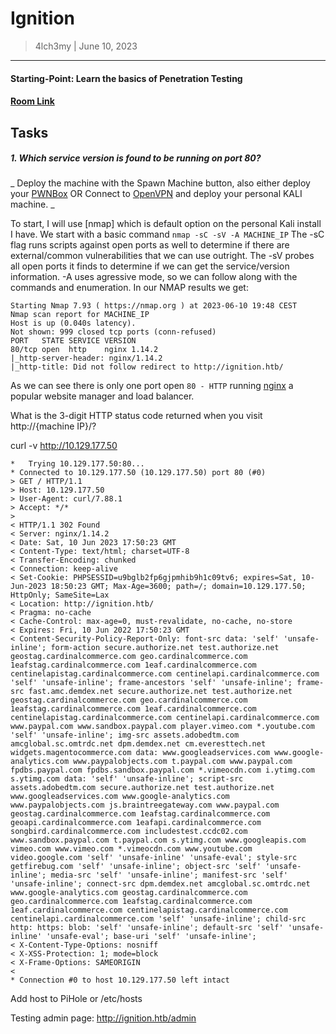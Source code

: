 # Ignition
> 4lch3my | June 10, 2023
-------------------
#### Starting-Point: Learn the basics of Penetration Testing
#### [Room Link](https://app.hackthebox.com/starting-point)

## Tasks
##### 1. Which service version is found to be running on port 80?

_  Deploy the machine with the Spawn Machine button, also either deploy your [PWNBox](https://help.hackthebox.com/en/articles/5185608-introduction-to-pwnbox) OR Connect to [OpenVPN](https://help.hackthebox.com/en/articles/5185687-introduction-to-lab-access) and deploy your personal KALI machine. _

To start, I will use [nmap] which is default option on the personal Kali install I have. We start with a basic command
  `nmap -sC -sV -A MACHINE_IP`
The -sC flag runs scripts against open ports as well to determine if there are external/common vulnerabilities that we can use outright. The -sV probes all open ports it finds to determine if we can get the service/version information. -A uses agressive mode, so we can follow along with the commands and enumeration.
  In our NMAP results we get:

```
Starting Nmap 7.93 ( https://nmap.org ) at 2023-06-10 19:48 CEST
Nmap scan report for MACHINE_IP
Host is up (0.040s latency).
Not shown: 999 closed tcp ports (conn-refused)
PORT   STATE SERVICE VERSION
80/tcp open  http    nginx 1.14.2
|_http-server-header: nginx/1.14.2
|_http-title: Did not follow redirect to http://ignition.htb/
```

As we can see there is only one port open `80 - HTTP` running [nginx](https://www.nginx.com/) a popular website manager and load balancer.



What is the 3-digit HTTP status code returned when you visit http://{machine IP}/?

curl -v http://10.129.177.50

```
*   Trying 10.129.177.50:80...
* Connected to 10.129.177.50 (10.129.177.50) port 80 (#0)
> GET / HTTP/1.1
> Host: 10.129.177.50
> User-Agent: curl/7.88.1
> Accept: */*
>
< HTTP/1.1 302 Found
< Server: nginx/1.14.2
< Date: Sat, 10 Jun 2023 17:50:23 GMT
< Content-Type: text/html; charset=UTF-8
< Transfer-Encoding: chunked
< Connection: keep-alive
< Set-Cookie: PHPSESSID=u9bglb2fp6gjpmhib9h1c09tv6; expires=Sat, 10-Jun-2023 18:50:23 GMT; Max-Age=3600; path=/; domain=10.129.177.50; HttpOnly; SameSite=Lax
< Location: http://ignition.htb/
< Pragma: no-cache
< Cache-Control: max-age=0, must-revalidate, no-cache, no-store
< Expires: Fri, 10 Jun 2022 17:50:23 GMT
< Content-Security-Policy-Report-Only: font-src data: 'self' 'unsafe-inline'; form-action secure.authorize.net test.authorize.net geostag.cardinalcommerce.com geo.cardinalcommerce.com 1eafstag.cardinalcommerce.com 1eaf.cardinalcommerce.com centinelapistag.cardinalcommerce.com centinelapi.cardinalcommerce.com 'self' 'unsafe-inline'; frame-ancestors 'self' 'unsafe-inline'; frame-src fast.amc.demdex.net secure.authorize.net test.authorize.net geostag.cardinalcommerce.com geo.cardinalcommerce.com 1eafstag.cardinalcommerce.com 1eaf.cardinalcommerce.com centinelapistag.cardinalcommerce.com centinelapi.cardinalcommerce.com www.paypal.com www.sandbox.paypal.com player.vimeo.com *.youtube.com 'self' 'unsafe-inline'; img-src assets.adobedtm.com amcglobal.sc.omtrdc.net dpm.demdex.net cm.everesttech.net widgets.magentocommerce.com data: www.googleadservices.com www.google-analytics.com www.paypalobjects.com t.paypal.com www.paypal.com fpdbs.paypal.com fpdbs.sandbox.paypal.com *.vimeocdn.com i.ytimg.com s.ytimg.com data: 'self' 'unsafe-inline'; script-src assets.adobedtm.com secure.authorize.net test.authorize.net www.googleadservices.com www.google-analytics.com www.paypalobjects.com js.braintreegateway.com www.paypal.com geostag.cardinalcommerce.com 1eafstag.cardinalcommerce.com geoapi.cardinalcommerce.com 1eafapi.cardinalcommerce.com songbird.cardinalcommerce.com includestest.ccdc02.com www.sandbox.paypal.com t.paypal.com s.ytimg.com www.googleapis.com vimeo.com www.vimeo.com *.vimeocdn.com www.youtube.com video.google.com 'self' 'unsafe-inline' 'unsafe-eval'; style-src getfirebug.com 'self' 'unsafe-inline'; object-src 'self' 'unsafe-inline'; media-src 'self' 'unsafe-inline'; manifest-src 'self' 'unsafe-inline'; connect-src dpm.demdex.net amcglobal.sc.omtrdc.net www.google-analytics.com geostag.cardinalcommerce.com geo.cardinalcommerce.com 1eafstag.cardinalcommerce.com 1eaf.cardinalcommerce.com centinelapistag.cardinalcommerce.com centinelapi.cardinalcommerce.com 'self' 'unsafe-inline'; child-src http: https: blob: 'self' 'unsafe-inline'; default-src 'self' 'unsafe-inline' 'unsafe-eval'; base-uri 'self' 'unsafe-inline';
< X-Content-Type-Options: nosniff
< X-XSS-Protection: 1; mode=block
< X-Frame-Options: SAMEORIGIN
<
* Connection #0 to host 10.129.177.50 left intact
```

Add host to PiHole or /etc/hosts

Testing admin page: http://ignition.htb/admin

